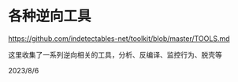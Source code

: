 # 各种逆向工具

https://github.com/indetectables-net/toolkit/blob/master/TOOLS.md  

这里收集了一系列逆向相关的工具，分析、反编译、监控行为、脱壳等  


2023/8/6  
